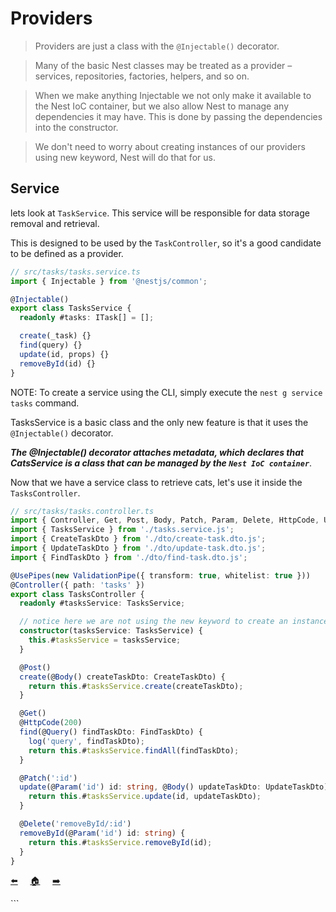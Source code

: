 # Providers

> Providers are just a class with the `@Injectable()` decorator.

> Many of the basic Nest classes may be treated as a provider – services, repositories, factories, helpers, and so on.

> When we make anything Injectable we not only make it available to the Nest IoC container, but we also allow Nest to manage any dependencies it may have. This is done by passing the dependencies into the constructor.

> We don't need to worry about creating instances of our providers using new keyword, Nest will do that for us.

## Service

lets look at `TaskService`. This service will be responsible for data storage removal and retrieval.

This is designed to be used by the `TaskController`, so it's a good candidate to be defined as a provider.

```ts
// src/tasks/tasks.service.ts
import { Injectable } from '@nestjs/common';

@Injectable()
export class TasksService {
  readonly #tasks: ITask[] = [];

  create(_task) {}
  find(query) {}
  update(id, props) {}
  removeById(id) {}
}
```

NOTE: To create a service using the CLI, simply execute the `nest g service tasks` command.

TasksService is a basic class and the only new feature is that it uses the `@Injectable()` decorator.

**_The @Injectable() decorator attaches metadata, which declares that CatsService is a class that can be managed by the `Nest IoC container`_**.

Now that we have a service class to retrieve cats, let's use it inside the `TasksController`.

```ts
// src/tasks/tasks.controller.ts
import { Controller, Get, Post, Body, Patch, Param, Delete, HttpCode, UsePipes, ValidationPipe, Query } from '@nestjs/common';
import { TasksService } from './tasks.service.js';
import { CreateTaskDto } from './dto/create-task.dto.js';
import { UpdateTaskDto } from './dto/update-task.dto.js';
import { FindTaskDto } from './dto/find-task.dto.js';

@UsePipes(new ValidationPipe({ transform: true, whitelist: true }))
@Controller({ path: 'tasks' })
export class TasksController {
  readonly #tasksService: TasksService;

  // notice here we are not using the new keyword to create an instance of the service. Nest will do that for us.
  constructor(tasksService: TasksService) {
    this.#tasksService = tasksService;
  }

  @Post()
  create(@Body() createTaskDto: CreateTaskDto) {
    return this.#tasksService.create(createTaskDto);
  }

  @Get()
  @HttpCode(200)
  find(@Query() findTaskDto: FindTaskDto) {
    log('query', findTaskDto);
    return this.#tasksService.findAll(findTaskDto);
  }

  @Patch(':id')
  update(@Param('id') id: string, @Body() updateTaskDto: UpdateTaskDto) {
    return this.#tasksService.update(id, updateTaskDto);
  }

  @Delete('removeById/:id')
  removeById(@Param('id') id: string) {
    return this.#tasksService.removeById(id);
  }
}
```

[⬅️](./4.controller.md) &nbsp;&nbsp;&nbsp; [🏠](../README.md) &nbsp;&nbsp;&nbsp; [➡️](./4.controller.md)

</center>
```
